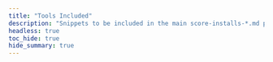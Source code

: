 ```yaml
---
title: "Tools Included"
description: "Snippets to be included in the main score-installs-*.md pages."
headless: true
toc_hide: true
hide_summary: true
---
```


